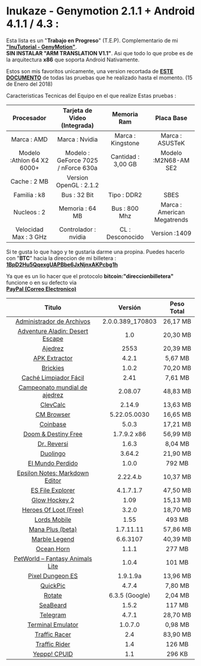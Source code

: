 Inukaze - Genymotion 2.1.1 + Android 4.1.1 / 4.3 :
==================================================

Esta lista es un "**Trabajo en Progreso**" (T.E.P).
Complementario de mi [**"InuTutorial - GenyMotion"**](https://docs.google.com/document/d/1-1dS_T3CSghwOWga6IjvYtRk5qrOVMaCpO5O-1T83K0/edit?usp=sharing).<br>
**SIN INSTALAR "ARM TRANSLATION V1.1"**. Asi que todo lo que probe es de la arquitectura **x86** que soporta Android Nativamente.

Estos son mis favoritos unicamente, una version recortada de [**ESTE DOCUMENTO**](https://docs.google.com/spreadsheets/d/1v_fBMNywexCGBZSzZ_Tv_cUZMZa9-QVA5MHtoSsLdpo/edit?usp=sharing)
de todas las pruebas que he realizado hasta el momento. (15 de Enero del 2018) 

Caracteristicas Tecnicas del Equipo en el que realize
Estas pruebas :


|         Procesador         |     Tarjeta de Video (Integrada)    |     Memoria Ram    |          Placa Base         |
|:--------------------------:|:-----------------------------------:|:------------------:|:---------------------------:|
|         Marca : AMD        |            Marca : Nvidia           |  Marca : Kingstone |       Marca : ASUSTeK       |
| Modelo :Athlon 64 X2 6000+ | Modelo : GeForce 7025 / nForce 630a | Cantidad : 3,00 GB |     Modelo :M2N68-AM SE2    |
|        Cache : 2 MB        |       Version OpenGL : 2.1.2        |                    |                             |
|        Familia : k8        |             Bus : 32 Bit            |     Tipo : DDR2    |             SBES            |
|         Nucleos : 2        |           Memoria : 64 MB           |    Bus : 800 Mhz   | Marca : American Megatrends |
|    Velocidad Max : 3 GHz   |         Controlador : nvidia        |  CL : Desconocido  |        Version :1409        |


Si te gusta lo que hago y te gustaria darme una propina.
Puedes hacerlo con "**BTC**" hacia la direccion de mi billetera :
[**1BpD2Hu5QqexgUAPBbe6JxNjnxAKPcbg1h**](bitcoin:1BpD2Hu5QqexgUAPBbe6JxNjnxAKPcbg1h)

Ya que es un lio hacer que el protocolo **bitcoin:"direccionbilletera"** funcione
o en su defecto via <br>
[**PayPal (Correo Electronico)**](https://www.paypal.com/cgi-bin/webscr?cmd=_donations&business=8K9ATSYFDRSJE&lc=ES&item_name=Blog%20de%20Inukaze&item_number=bloginukaze&currency_code=USD&bn=PP%2dDonationsBF%3abtn_donate_SM%2egif%3aNonHosted)

|          **Titulo**             |    **Versión**   |**Peso Total**|
|:-------------------------------:|:----------------:|:------------:|
|    [Administrador de Archivos](https://play.google.com/store/apps/details?id=com.asus.filemanager)    | 2.0.0.389_170803 |   26,17 MB   |
| [Adventure Aladin: Desert Escape](https://play.google.com/store/apps/details?id=com.hamkangz.adventurealadin.desert) |        1.0       |   20,30 MB   |
|             [Ajedrez](https://play.google.com/store/apps/details?id=uk.co.aifactory.chessfree)             |       2553       |   20,39 MB   |
|          [APK Extractor](https://play.google.com/store/apps/details?id=com.ext.ui)          |       4.2.1      |    5,67 MB   |
|             [Brickies](https://play.google.com/store/apps/details?id=com.noodlecake.brickies)            |       1.0.2      |   70,20 MB   |
|      [Caché Limpiador Fácil](https://play.google.com/store/apps/details?id=com.bazinga.cacheclean)      |       2.41       |    7,61 MB   |
|  [Campeonato mundial de ajedrez](https://play.google.com/store/apps/details?id=manastone.game.wcc.Google)  |      2.08.07     |   48,83 MB   |
|             [ClevCalc](https://play.google.com/store/apps/details?id=com.dencreak.dlcalculator)            |      2.14.9      |   13,63 MB   |
|            [CM Browser](https://play.google.com/store/apps/details?id=com.ksmobile.cb)           |   5.22.05.0030   |   16,65 MB   |
|             [Coinbase](https://play.google.com/store/apps/details?id=com.coinbase.android)            |       5.0.3      |   17,21 MB   |
|       [Doom & Destiny Free](https://play.google.com/store/apps/details?id=hb.doom_and_destiny_free)       |    1.7.9.2 x86   |   56,99 MB   |
|           [Dr. Reversi](https://play.google.com/store/apps/details?id=com.ansangha.drreversi)           |       1.6.3      |    8,04 MB   |
|             [Duolingo](https://play.google.com/store/apps/details?id=com.duolingo)            |      3.64.2      |   21,90 MB   |
|         [El Mundo Perdido](https://play.google.com/store/apps/details?id=com.k3es.thelostworld)        |       1.0.0      |    792 MB    |
|  [Epsilon Notes: Markdown Editor](https://play.google.com/store/apps/details?id=com.ekartoyev.enotes) |     2.22.4.b     |   10,37 MB   |
|         [ES File Explorer](https://play.google.com/store/apps/details?id=com.estrongs.android.pop)        |     4.1.7.1.7    |   47,50 MB   |
|          [Glow Hockey 2](https://play.google.com/store/apps/details?id=com.natenai.glowhockey2)          |       1.09       |   15,13 MB   |
|      [Heroes Of Loot (Free)](https://play.google.com/store/apps/details?id=com.orangepixel.dungeonfree)      |       3.2.0      |   18,70 MB   | 
|           [Lords Mobile](https://play.google.com/store/apps/details?id=com.igg.android.lordsmobile)          |       1.55       |    493 MB    |
|         [Mana Plus (beta)](https://play.google.com/store/apps/details?id=org.evolonline.beta.manaplus)        |     1.7.11.11    |   57,86 MB   |
|          [Marble Legend](https://play.google.com/store/apps/details?id=com.easygame.marblelegend)          |     6.6.3107     |   40,39 MB   |
|            [Ocean Horn](https://play.google.com/store/apps/details?id=com.FDGEntertainment.Oceanhorn.gp)           |       1.1.1      |    277 MB    |
| [PetWorld – Fantasy Animals Lite](https://play.google.com/store/apps/details?id=com.tivola.fantasy.free) |       1.0.4      |    101 MB    |
|         [Pixel Dungeon ES](https://play.google.com/store/apps/details?id=br.com.rodriformiga.pixeldungeon)        |     1.9.1.9a     |   13,96 MB   |
|             [QuickPic](https://play.google.com/store/apps/details?id=com.alensw.PicFolder)            |       4.7.4      |    7,80 MB   |
|              [Rotate](https://play.google.com/store/apps/details?id=nl.fameit.rotate)             |  6.3.5 (Google)  |    2,04 MB   |
|             [SeaBeard](https://play.google.com/store/apps/details?id=com.backflipstudios.seabeard)            |       1.5.2      |    117 MB    |
|             [Telegram](https://play.google.com/store/apps/details?id=org.telegram.messenger)            |       4.7.1      |   28,70 MB   |
|        [Terminal Emulator](https://play.google.com/store/apps/details?id=jackpal.androidterm)        |      1.0.7.0     |    0,98 MB   |
|          [Traffic Racer](https://play.google.com/store/apps/details?id=com.skgames.trafficracer)          |        2.4       |   83,90 MB   |
|          [Traffic Rider](https://play.google.com/store/apps/details?id=com.skgames.trafficrider)          |        1.4       |    126 MB    |
|           [Yeppp! CPUID](https://play.google.com/store/apps/details?id=info.yeppp.cpuid)          |        1.1       |    296 KB    |